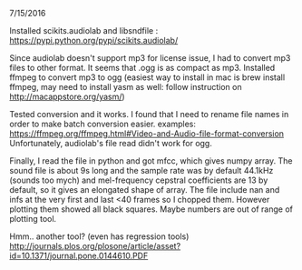 7/15/2016

Installed scikits.audiolab and libsndfile : https://pypi.python.org/pypi/scikits.audiolab/

Since audiolab doesn't support mp3 for license issue, I had to convert mp3 files to other format. It seems that .ogg is as compact as mp3.
Installed ffmpeg to convert mp3 to ogg
(easiest way to install in mac is brew install ffmpeg, may need to install yasm as well: follow instruction on http://macappstore.org/yasm/)

Tested conversion and it works. I found that I need to rename file names in order to make batch conversion easier.
examples:  https://ffmpeg.org/ffmpeg.html#Video-and-Audio-file-format-conversion
Unfortunately, audiolab's file read didn't work for ogg.

Finally, I read the file in python and got mfcc, which gives numpy array. The sound file is about 9s long and the sample rate was by default 44.1kHz (sounds too mych) and mel-frequency cepstral coefficients are 13 by default, so it gives an elongated shape of array. The file include nan and infs at the very first and last <40 frames so I chopped them.
However plotting them showed all black squares. Maybe numbers are out of range of plotting tool.

Hmm.. another tool? (even has regression tools)
http://journals.plos.org/plosone/article/asset?id=10.1371/journal.pone.0144610.PDF
